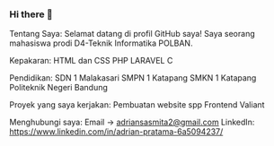 ### Hi there 👋

Tentang Saya:
Selamat datang di profil GitHub saya! Saya seorang mahasiswa prodi D4-Teknik Informatika POLBAN.

Kepakaran:
HTML dan CSS
PHP
LARAVEL
C

Pendidikan:
SDN 1 Malakasari
SMPN 1 Katapang
SMKN 1 Katapang
Politeknik Negeri Bandung

Proyek yang saya kerjakan:
Pembuatan website spp
Frontend Valiant

Menghubungi saya:
Email -> adriansasmita2@gmail.com
LinkedIn: https://www.linkedin.com/in/adrian-pratama-6a5094237/ 